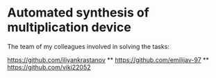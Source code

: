 # Automated synthesis of multiplication device

The team of my colleagues involved in solving the tasks:

https://github.com/iliyankrastanov ** https://github.com/emilijav-97 ** https://github.com/viki22052